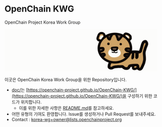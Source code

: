# OpenChain KWG
OpenChain Project Korea Work Group

![kwg-logo.gif](./content/ko/about/kwg-logo.gif)

이곳은 OpenChain Korea Work Group을 위한 Repository입니다. 

- [doc/](./doc)는 [https://openchain-project.github.io/OpenChain-KWG/](https://openchain-project.github.io/OpenChain-KWG/)을 구성하기 위한 코드가 위치합니다. 
    - 이를 위한 자세한 사항은 [README.md](./docs/README.md)를 참고하세요. 
- 어떤 유형의 기여도 환영합니다. Issue를 생성하거나 Pull Request를 보내주세요. 
- Contact : <korea-wg+owner@lists.openchainproject.org>

